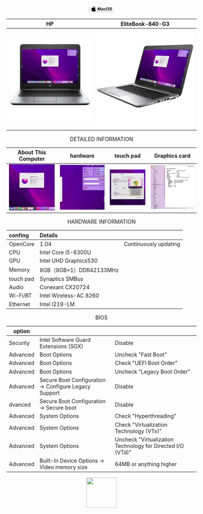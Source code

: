 <p align="center">
<img src="https://github.com/WT2072861996/WT-IMG/blob/0e97c9bdf78649c0ceb31fb8013598ce2cf3d105/20250413195928456.png">
</p>

| HP | EliteBook-840-G3 |
|-|-|
|<img src="https://github.com/WT2072861996/EFI-HP-EliteBook-840-G3-Hackintosh/blob/31dd2db566519738586f4b34485a8bbed05ec0bc/Model/1.png"> | <img src="https://github.com/WT2072861996/EFI-HP-EliteBook-840-G3-Hackintosh/blob/31dd2db566519738586f4b34485a8bbed05ec0bc/Model/2.png">

<p align="center">  
DETAILED INFORMATION</span>
</p>

| About This Computer | hardware| touch pad | Graphics card |
| :-: | :-: | :-: | :-:|
|<img src="https://github.com/WT2072861996/EFI-HP-EliteBook-840-G3-Hackintosh/blob/1e1262dc4ca7b685a06feaaaf50b58c831b1561b/After%20installation/1.png">|<img src="https://github.com/WT2072861996/EFI-HP-EliteBook-840-G3-Hackintosh/blob/1e1262dc4ca7b685a06feaaaf50b58c831b1561b/After%20installation/2.png">|<img src="https://github.com/WT2072861996/EFI-HP-EliteBook-840-G3-Hackintosh/blob/1e1262dc4ca7b685a06feaaaf50b58c831b1561b/After%20installation/3.png">|<img src="https://github.com/WT2072861996/EFI-HP-EliteBook-840-G3-Hackintosh/blob/1e1262dc4ca7b685a06feaaaf50b58c831b1561b/After%20installation/4.png">

<p align="center">  
HARDWARE INFORMATION
</p>

| confing | Details | |
|:-|:-|:-|
OpenCore | 1.04 | Continuously updating |
CPU | Intel Core i5-6300U|
GPU | Intel UHD Graphics530|
Memory | 8GB（8GB×1）DDR42133MHz|
touch pad | Synaptics SMBus|
Audio | Conexant CX20724|
Wi-Fi/BT | Intel Wireless-AC 8260|
Ethernet | Intel I219-LM|

<p align="center">  
BIOS
</p>

|option|||
|-|-|-|
Security | Intel Software Guard Extensions (SGX) | Disable
Advanced | Boot Options | Uncheck "Fast Boot"
Advanced | Boot Options | Check "UEFI Boot Order"
Advanced | Boot Options | Uncheck "Legacy Boot Order"
Advanced | Secure Boot Configuration -> Configure Legacy Support | Disable
dvanced | Secure Boot Configuration -> Secure boot | Disable
Advanced | System Options |Check "Hyperthreading"
Advanced | System Options | Check "Virtualization Technology (VTx)"
Advanced | System Options | Uncheck "Virtualization Technology for Directed I/O (VTd)"
Advanced | Built-In Device Options -> Video memory size | 64MB or anything higher

<p align="center">  
<a  href="https://m.tb.cn/h.6d6akvV?tk=e85zeFZn3IX"><img src="https://wt2072861996.github.io/WT-IMG//20250413221257085.png"?raw=true" align="center" alt="" width="80" height="80" >
</p>
  
